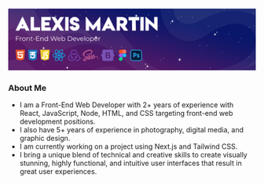 ![](img/banner.png)

### About Me

- I am a Front-End Web Developer with 2+ years of experience with React, JavaScript, Node, HTML, and CSS targeting front-end web development positions.
- I also have 5+ years of experience in photography, digital media, and graphic design.
- I am currently working on a project using Next.js and Tailwind CSS.
- I bring a unique blend of technical and creative skills to create visually stunning, highly functional, and intuitive user interfaces that result in great user experiences.
